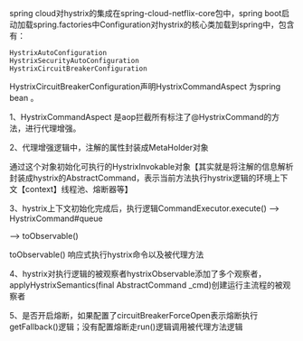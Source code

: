 spring cloud对hystrix的集成在spring-cloud-netflix-core包中，spring boot启动加载spring.factories中Configuration对hystrix的核心类加载到spring中，包含有：

```
HystrixAutoConfiguration
HystrixSecurityAutoConfiguration
HystrixCircuitBreakerConfiguration
```

HystrixCircuitBreakerConfiguration声明HystrixCommandAspect 为spring bean 。

1、HystrixCommandAspect 是aop拦截所有标注了@HystrixCommand的方法，进行代理增强。



2、代理增强逻辑中，注解的属性封装成MetaHolder对象

通过这个对象初始化可执行的HystrixInvokable对象【其实就是将注解的信息解析封装成hystrix的AbstractCommand，表示当前方法执行hystrix逻辑的环境上下文【context】线程池、熔断器等】



3、hystrix上下文初始化完成后，执行逻辑CommandExecutor.execute()   -->  HystrixCommand#queue

--> toObservable()

toObservable() 响应式执行hystrix命令以及被代理方法



4、hystrix对执行逻辑的被观察者hystrixObservable添加了多个观察者，applyHystrixSemantics(final AbstractCommand<R> _cmd)创建运行主流程的被观察者



5、是否开启熔断，如果配置了circuitBreakerForceOpen表示熔断执行getFallback()逻辑；没有配置熔断走run()逻辑调用被代理方法逻辑

